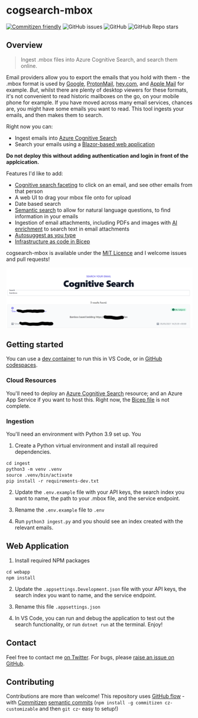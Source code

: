 # cogsearch-mbox
[![Commitizen friendly](https://img.shields.io/badge/commitizen-friendly-brightgreen.svg)](http://commitizen.github.io/cz-cli/) ![GitHub issues](https://img.shields.io/github/issues/Sealjay/cogsearch-mbox) ![GitHub](https://img.shields.io/github/license/Sealjay/cogsearch-mbox) ![GitHub Repo stars](https://img.shields.io/github/stars/Sealjay/cogsearch-mbox?style=social)

## Overview
> Ingest .mbox files into Azure Cognitive Search, and search them online.

Email providers allow you to export the emails that you hold with them - the .mbox format is used by [Google](https://support.google.com/accounts/answer/3024190?hl=en), [ProtonMail](https://protonmail.com/support/knowledge-base/whats-the-difference-between-eml-and-mbox/), [hey.com](https://www.hey.com/faqs/#if-i-don-t-like-hey-can-i-export-my-email-and-contacts), and [Apple Mail](https://support.apple.com/en-gb/guide/mail/mlhlp1030/mac) for example. *But*, whilst there are plenty of desktop viewers for these formats, it's not convenient to read historic mailboxes on the go, on your mobile phone for example. If you have moved across many email services, chances are, you might have some emails you want to read. This tool ingests your emails, and then makes them to search.

Right now you can:
- Ingest emails into [Azure Cognitive Search](https://docs.microsoft.com/en-us/azure/search/search-what-is-azure-search?WT.mc_id=AI-MVP-5004204)
- Search your emails using a [Blazor-based web application](https://docs.microsoft.com/en-us/aspnet/core/blazor/hosting-models?view=aspnetcore-5.0&WT.mc_id=AI-MVP-5004204)

**Do not deploy this without adding authentication and login in front of the applcication.**

Features I'd like to add:
- [Cognitive search faceting](https://docs.microsoft.com/en-us/azure/search/tutorial-csharp-facets?&WT.mc_id=AI-MVP-500420) to click on an email, and see other emails from that person
- A web UI to drag your mbox file onto for upload
- Date based search
- [Semantic search](https://docs.microsoft.com/en-us/azure/search/semantic-search-overview?&WT.mc_id=AI-MVP-500420) to allow for natural language questions, to find information in your emails
- Ingestion of email attachments, including PDFs and images with [AI enrichment](https://docs.microsoft.com/en-us/azure/search/cognitive-search-concept-intro?&WT.mc_id=AI-MVP-500420) to search text in email attachments
- [Autosuggest as you type](https://docs.microsoft.com/en-us/azure/search/tutorial-csharp-type-ahead-and-suggestions?&WT.mc_id=AI-MVP-500420)
- [Infrastructure as code in Bicep](https://docs.microsoft.com/en-us/azure/azure-resource-manager/bicep/overview?&WT.mc_id=AI-MVP-500420)

cogsearch-mbox is available under the [MIT Licence](./LICENCE) and I welcome issues and pull requests!

![a screenshot of a search page displaying one result for the phrase bamboo, with an email saying bamboo based bedding. it also displays a result count of three.](./assets/search-page.png)

## Getting started
You can use a [dev container](https://docs.microsoft.com/en-us/azure-sphere/app-development/container-build-vscode?&WT.mc_id=AI-MVP-500420) to run this in VS Code, or in [GitHub codespaces](https://github.com/features/codespaces).

### Cloud Resources
You'll need to deploy an [Azure Cognitive Search](https://docs.microsoft.com/en-us/azure/search/search-what-is-azure-search?WT.mc_id=AI-MVP-5004204) resource; and an Azure App Service if you want to host this. Right now, the [Bicep file](https://docs.microsoft.com/en-us/azure/azure-resource-manager/bicep/overview?&WT.mc_id=AI-MVP-500420) is not complete.

### Ingestion
You'll need an environment with Python 3.9 set up. You

1. Create a Python virtual environment and install all required dependencies.
```
cd ingest
python3 -m venv .venv
source .venv/bin/activate
pip install -r requirements-dev.txt
```

2. Update the `.env.example` file with your API keys, the search index you want to name, the path to your .mbox file, and the service endpoint.

3. Rename the `.env.example` file to `.env`

3. Run `python3 ingest.py` and you should see an index created with the relevant emails.


## Web Application
1. Install required NPM packages
```
cd webapp
npm install
```

2. Update the `.appsettings.Development.json` file with your API keys, the search index you want to name, and the service endpoint.

3. Rename this file `.appsettings.json`

4. In VS Code, you can run and debug the application to test out the search functionality, or run `dotnet run` at the terminal. Enjoy!

## Contact
Feel free to contact me [on Twitter](https://twitter.com/sealjay_clj). For bugs, please [raise an issue on GitHub](https://github.com/Sealjay/cogsearch-mbox/issues).

## Contributing
Contributions are more than welcome! This repository uses [GitHub flow](https://guides.github.com/introduction/flow/) - with [Commitizen](https://github.com/commitizen/cz-cli#making-your-repo-commitizen-friendly) [semantic commits](https://nitayneeman.com/posts/understanding-semantic-commit-messages-using-git-and-angular/#common-types) (`npm install -g commitizen cz-customizable` and then `git cz`- easy to setup!)